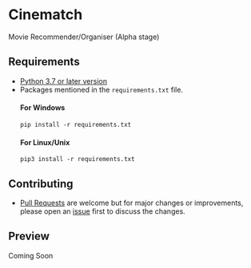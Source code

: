 # Cinematch
Movie Recommender/Organiser (Alpha stage)

## Requirements
- [Python 3.7 or later version](https://www.python.org/downloads/)
- Packages mentioned in the `requirements.txt` file.
  #### For Windows
  ```
  pip install -r requirements.txt
  ```
  #### For Linux/Unix
  ```
  pip3 install -r requirements.txt
  ```
  
## Contributing
- [Pull Requests](https://github.com/lakshya076/DarkNotes/pulls) are welcome but for major changes or improvements, please open an [issue](https://github.com/lakshya076/DarkNotes/issues) first to discuss the changes.

## Preview
Coming Soon
